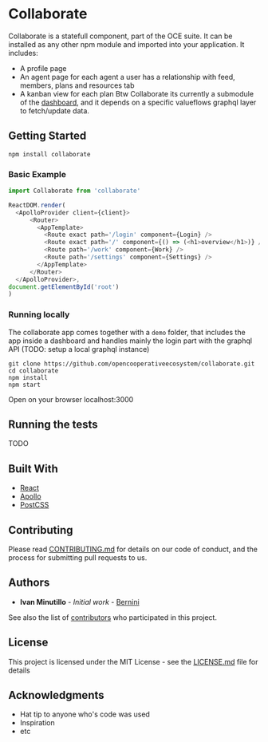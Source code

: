# Collaborate

Collaborate is a statefull component, part of the OCE suite. It can be installed as any other npm module and imported into your application. It includes: 
- A profile page
- An agent page for each agent a user has a relationship with feed, members, plans and resources tab
- A kanban view for each plan
Btw Collaborate its currently a submodule of the [dashboard](github.com/opencooperativeecosystem/dashboard), and it depends on a specific valueflows graphql layer to fetch/update data.

## Getting Started

```npm install collaborate``` 

### Basic Example

```js
import Collaborate from 'collaborate'

ReactDOM.render(
  <ApolloProvider client={client}>
      <Router>
        <AppTemplate>
          <Route exact path='/login' component={Login} />
          <Route exact path='/' component={() => (<h1>overview</h1>)} />
          <Route path='/work' component={Work} />
          <Route path='/settings' component={Settings} />
        </AppTemplate>
      </Router>
  </ApolloProvider>,
document.getElementById('root')
)
```

### Running locally

The collaborate app comes together with a `demo` folder, that includes the app inside a dashboard and handles mainly the login part with the graphql API (TODO: setup a local graphql instance)

```
git clone https://github.com/opencooperativeecosystem/collaborate.git
cd collaborate
npm install
npm start
```
Open on your browser localhost:3000


## Running the tests

TODO

## Built With

* [React](http://github.com/reactjs/)
* [Apollo](https://github.com/apollographql/)
* [PostCSS](https://github.com/postcss/)

## Contributing

Please read [CONTRIBUTING.md](https://gist.github.com/PurpleBooth/b24679402957c63ec426) for details on our code of conduct, and the process for submitting pull requests to us.

## Authors

* **Ivan Minutillo** - *Initial work* - [Bernini](https://github.com/ivanminutillo)

See also the list of [contributors](https://github.com/your/project/contributors) who participated in this project.

## License

This project is licensed under the MIT License - see the [LICENSE.md](LICENSE.md) file for details

## Acknowledgments

* Hat tip to anyone who's code was used
* Inspiration
* etc

